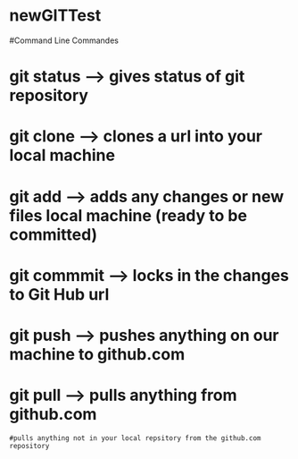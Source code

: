 # newGITTest
#Command Line Commandes
  # git status --> gives status of git repository
  # git clone --> clones a url into your local machine
  # git add --> adds any changes or new files local machine (ready to be committed)
  # git commmit --> locks in the changes to Git Hub url
  # git push --> pushes anything on our machine to github.com
  # git pull --> pulls anything from github.com
    #pulls anything not in your local repsitory from the github.com repository
